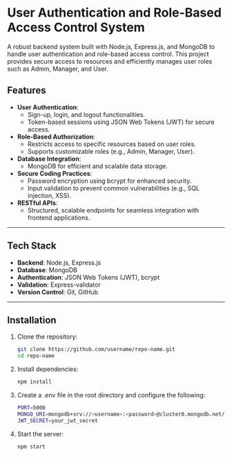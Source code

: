 # User Authentication and Role-Based Access Control System

A robust backend system built with Node.js, Express.js, and MongoDB to handle user authentication and role-based access control. This project provides secure access to resources and efficiently manages user roles such as Admin, Manager, and User.

## Features

- **User Authentication**: 
  - Sign-up, login, and logout functionalities.
  - Token-based sessions using JSON Web Tokens (JWT) for secure access.
- **Role-Based Authorization**:
  - Restricts access to specific resources based on user roles.
  - Supports customizable roles (e.g., Admin, Manager, User).
- **Database Integration**:
  - MongoDB for efficient and scalable data storage.
- **Secure Coding Practices**:
  - Password encryption using bcrypt for enhanced security.
  - Input validation to prevent common vulnerabilities (e.g., SQL injection, XSS).
- **RESTful APIs**:
  - Structured, scalable endpoints for seamless integration with frontend applications.

---

## Tech Stack

- **Backend**: Node.js, Express.js
- **Database**: MongoDB
- **Authentication**: JSON Web Tokens (JWT), bcrypt
- **Validation**: Express-validator
- **Version Control**: Git, GitHub

---

## Installation

1. Clone the repository:
   ```bash
   git clone https://github.com/username/repo-name.git
   cd repo-name
2. Install dependencies:
   ```bash
   npm install
3. Create a .env file in the root directory and configure the following:
   ```bash
   PORT=5000
   MONGO_URI=mongodb+srv://<username>:<password>@cluster0.mongodb.net/<dbName>
   JWT_SECRET=your_jwt_secret
4. Start the server:
    ```bash
   npm start


